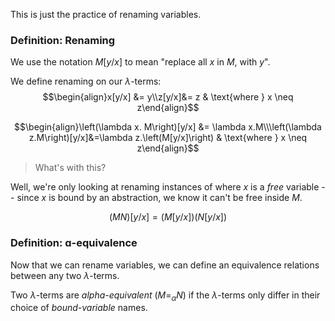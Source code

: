 This is just the practice of renaming variables.

### Definition: Renaming
We use the notation $M[y / x]$ to mean "replace all $x$ in $M$, with $y$".

We define renaming on our $\lambda$-terms:
$$\begin{align}x[y/x] &= y\\z[y/x]&= z & \text{where } x \neq z\end{align}$$

$$\begin{align}\left(\lambda x. M\right)[y/x] &= \lambda x.M\\\left(\lambda z.M\right)[y/x]&=\lambda z.\left(M[y/x]\right) & \text{where } x \neq z\end{align}$$
> What's with this?

Well, we're only looking at renaming instances of where $x$ is a *free* variable -- since $x$ is bound by an abstraction, we know it can't be free inside $M$.

$$(MN)[y/x]=(M[y/x])(N[y/x])$$
### Definition: ɑ-equivalence
Now that we can rename variables, we can define an equivalence relations between any two $\lambda$-terms.

Two $\lambda$-terms are *alpha-equivalent* $(M =_\alpha N)$ if the $\lambda$-terms only differ in their choice of *bound-variable* names.  